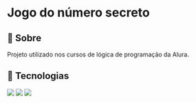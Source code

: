 <h1>Jogo do número secreto</h1>

<h2> 📌 Sobre</h2>
<p>Projeto utilizado nos cursos de lógica de programação da Alura.</p>

## 📌 Tecnologias
<div>
  <img src="https://img.shields.io/badge/HTML-239120?style=for-the-badge&logo=html5&logoColor=white">
  <img src="https://img.shields.io/badge/CSS-239120?&style=for-the-badge&logo=css3&logoColor=white">
  <img src="https://img.shields.io/badge/JavaScript-F7DF1E?style=for-the-badge&logo=javascript&logoColor=black">
</div>
